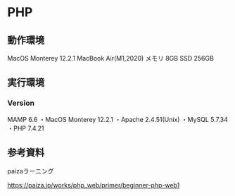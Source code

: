 # PHP



## 動作環境

MacOS Monterey 12.2.1
MacBook Air(M1,2020)
メモリ 8GB
SSD 256GB

## 実行環境

### Version

MAMP 6.6
・MacOS Monterey 12.2.1
・Apache 2.4.51(Unix)
・MySQL 5.7.34
・PHP 7.4.21

## 参考資料

paizaラーニング

https://paiza.jp/works/php_web/primer/beginner-php-web1